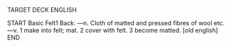 TARGET DECK
ENGLISH

START
Basic
Felt1
Back: —n. Cloth of matted and pressed fibres of wool etc. —v. 1 make into felt; mat. 2 cover with felt. 3 become matted. [old english]
END
